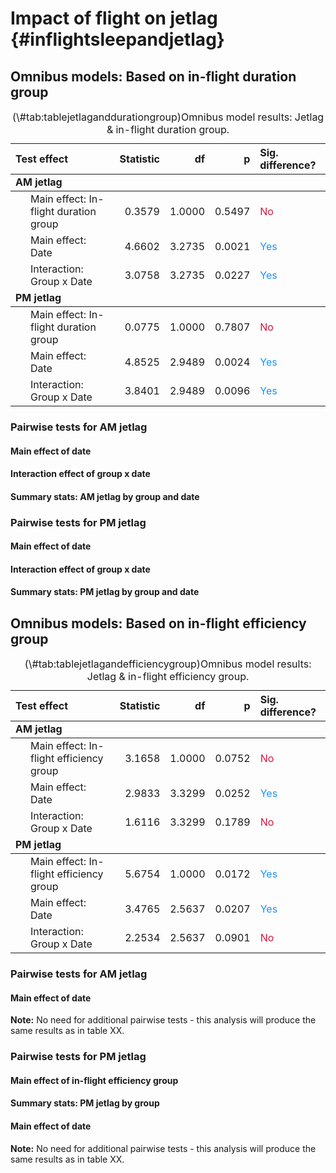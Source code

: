 # Impact of flight on jetlag {#inflightsleepandjetlag}





## Omnibus models: Based on in-flight duration group





<table class="table" style="margin-left: auto; margin-right: auto;">
<caption>(\#tab:tablejetlaganddurationgroup)Omnibus model results: Jetlag &amp; in-flight duration group.</caption>
 <thead>
  <tr>
   <th style="text-align:left;"> Test effect </th>
   <th style="text-align:right;"> Statistic </th>
   <th style="text-align:right;"> df </th>
   <th style="text-align:right;"> p </th>
   <th style="text-align:left;"> Sig. difference? </th>
  </tr>
 </thead>
<tbody>
  <tr grouplength="3"><td colspan="5" style="border-bottom: 1px solid;"><strong>AM jetlag</strong></td></tr>
<tr>
   <td style="text-align:left; padding-left: 2em;" indentlevel="1"> Main effect: In-flight duration group </td>
   <td style="text-align:right;"> 0.3579 </td>
   <td style="text-align:right;"> 1.0000 </td>
   <td style="text-align:right;"> 0.5497 </td>
   <td style="text-align:left;"> <span style="     color: crimson !important;">No</span> </td>
  </tr>
  <tr>
   <td style="text-align:left; padding-left: 2em;" indentlevel="1"> Main effect: Date </td>
   <td style="text-align:right;"> 4.6602 </td>
   <td style="text-align:right;"> 3.2735 </td>
   <td style="text-align:right;"> 0.0021 </td>
   <td style="text-align:left;"> <span style="     color: dodgerblue !important;">Yes</span> </td>
  </tr>
  <tr>
   <td style="text-align:left; padding-left: 2em;" indentlevel="1"> Interaction: Group x Date </td>
   <td style="text-align:right;"> 3.0758 </td>
   <td style="text-align:right;"> 3.2735 </td>
   <td style="text-align:right;"> 0.0227 </td>
   <td style="text-align:left;"> <span style="     color: dodgerblue !important;">Yes</span> </td>
  </tr>
  <tr grouplength="3"><td colspan="5" style="border-bottom: 1px solid;"><strong>PM jetlag</strong></td></tr>
<tr>
   <td style="text-align:left; padding-left: 2em;" indentlevel="1"> Main effect: In-flight duration group </td>
   <td style="text-align:right;"> 0.0775 </td>
   <td style="text-align:right;"> 1.0000 </td>
   <td style="text-align:right;"> 0.7807 </td>
   <td style="text-align:left;"> <span style="     color: crimson !important;">No</span> </td>
  </tr>
  <tr>
   <td style="text-align:left; padding-left: 2em;" indentlevel="1"> Main effect: Date </td>
   <td style="text-align:right;"> 4.8525 </td>
   <td style="text-align:right;"> 2.9489 </td>
   <td style="text-align:right;"> 0.0024 </td>
   <td style="text-align:left;"> <span style="     color: dodgerblue !important;">Yes</span> </td>
  </tr>
  <tr>
   <td style="text-align:left; padding-left: 2em;" indentlevel="1"> Interaction: Group x Date </td>
   <td style="text-align:right;"> 3.8401 </td>
   <td style="text-align:right;"> 2.9489 </td>
   <td style="text-align:right;"> 0.0096 </td>
   <td style="text-align:left;"> <span style="     color: dodgerblue !important;">Yes</span> </td>
  </tr>
</tbody>
</table>

### Pairwise tests for AM jetlag

#### Main effect of date

#### Interaction effect of group x date

#### Summary stats: AM jetlag by group and date

### Pairwise tests for PM jetlag

#### Main effect of date

#### Interaction effect of group x date

#### Summary stats: PM jetlag by group and date

## Omnibus models: Based on in-flight efficiency group





<table class="table" style="margin-left: auto; margin-right: auto;">
<caption>(\#tab:tablejetlagandefficiencygroup)Omnibus model results: Jetlag &amp; in-flight efficiency group.</caption>
 <thead>
  <tr>
   <th style="text-align:left;"> Test effect </th>
   <th style="text-align:right;"> Statistic </th>
   <th style="text-align:right;"> df </th>
   <th style="text-align:right;"> p </th>
   <th style="text-align:left;"> Sig. difference? </th>
  </tr>
 </thead>
<tbody>
  <tr grouplength="3"><td colspan="5" style="border-bottom: 1px solid;"><strong>AM jetlag</strong></td></tr>
<tr>
   <td style="text-align:left; padding-left: 2em;" indentlevel="1"> Main effect: In-flight efficiency group </td>
   <td style="text-align:right;"> 3.1658 </td>
   <td style="text-align:right;"> 1.0000 </td>
   <td style="text-align:right;"> 0.0752 </td>
   <td style="text-align:left;"> <span style="     color: crimson !important;">No</span> </td>
  </tr>
  <tr>
   <td style="text-align:left; padding-left: 2em;" indentlevel="1"> Main effect: Date </td>
   <td style="text-align:right;"> 2.9833 </td>
   <td style="text-align:right;"> 3.3299 </td>
   <td style="text-align:right;"> 0.0252 </td>
   <td style="text-align:left;"> <span style="     color: dodgerblue !important;">Yes</span> </td>
  </tr>
  <tr>
   <td style="text-align:left; padding-left: 2em;" indentlevel="1"> Interaction: Group x Date </td>
   <td style="text-align:right;"> 1.6116 </td>
   <td style="text-align:right;"> 3.3299 </td>
   <td style="text-align:right;"> 0.1789 </td>
   <td style="text-align:left;"> <span style="     color: crimson !important;">No</span> </td>
  </tr>
  <tr grouplength="3"><td colspan="5" style="border-bottom: 1px solid;"><strong>PM jetlag</strong></td></tr>
<tr>
   <td style="text-align:left; padding-left: 2em;" indentlevel="1"> Main effect: In-flight efficiency group </td>
   <td style="text-align:right;"> 5.6754 </td>
   <td style="text-align:right;"> 1.0000 </td>
   <td style="text-align:right;"> 0.0172 </td>
   <td style="text-align:left;"> <span style="     color: dodgerblue !important;">Yes</span> </td>
  </tr>
  <tr>
   <td style="text-align:left; padding-left: 2em;" indentlevel="1"> Main effect: Date </td>
   <td style="text-align:right;"> 3.4765 </td>
   <td style="text-align:right;"> 2.5637 </td>
   <td style="text-align:right;"> 0.0207 </td>
   <td style="text-align:left;"> <span style="     color: dodgerblue !important;">Yes</span> </td>
  </tr>
  <tr>
   <td style="text-align:left; padding-left: 2em;" indentlevel="1"> Interaction: Group x Date </td>
   <td style="text-align:right;"> 2.2534 </td>
   <td style="text-align:right;"> 2.5637 </td>
   <td style="text-align:right;"> 0.0901 </td>
   <td style="text-align:left;"> <span style="     color: crimson !important;">No</span> </td>
  </tr>
</tbody>
</table>

### Pairwise tests for AM jetlag

#### Main effect of date

**Note:** No need for additional pairwise tests - this analysis will produce the same results as in table XX.

### Pairwise tests for PM jetlag

#### Main effect of in-flight efficiency group

#### Summary stats: PM jetlag by group

#### Main effect of date

**Note:** No need for additional pairwise tests - this analysis will produce the same results as in table XX.
